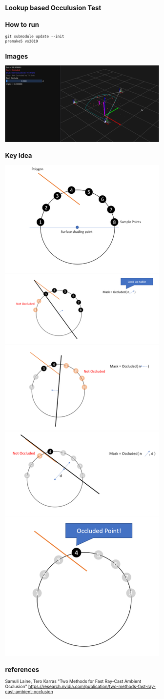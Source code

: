 ## Lookup based Occulusion Test

## How to run

```
git submodule update --init
premake5 vs2019
```

## Images
![demo1](demo.gif)

## Key Idea

![img](image0.png)
![img](image1.png)
![img](image2.png)
![img](image3.png)
![img](image4.png)

## references 

Samuli Laine, Tero Karras "Two Methods for Fast Ray-Cast Ambient Occlusion"
https://research.nvidia.com/publication/two-methods-fast-ray-cast-ambient-occlusion